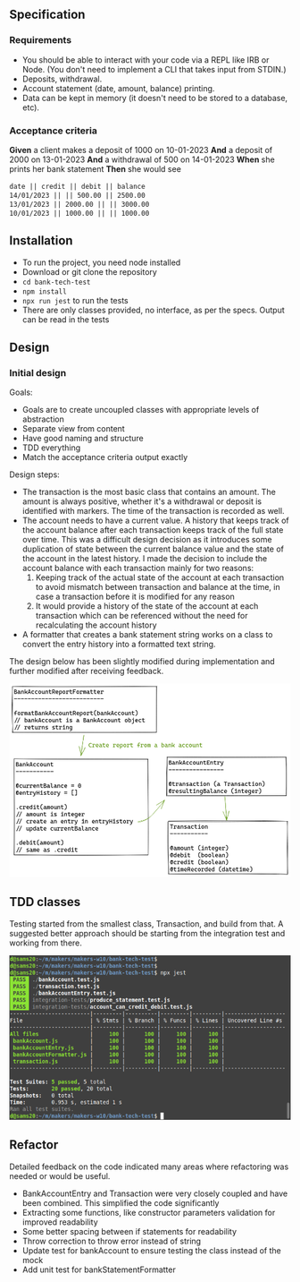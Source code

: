 ## Specification

### Requirements

- You should be able to interact with your code via a REPL like IRB or Node.
  (You don't need to implement a CLI that takes input from STDIN.)
- Deposits, withdrawal.
- Account statement (date, amount, balance) printing.
- Data can be kept in memory (it doesn't need to be stored to a database, etc).

### Acceptance criteria

**Given** a client makes a deposit of 1000 on 10-01-2023
**And** a deposit of 2000 on 13-01-2023
**And** a withdrawal of 500 on 14-01-2023
**When** she prints her bank statement
**Then** she would see

```
date || credit || debit || balance
14/01/2023 || || 500.00 || 2500.00
13/01/2023 || 2000.00 || || 3000.00
10/01/2023 || 1000.00 || || 1000.00
```

## Installation

- To run the project, you need node installed
- Download or git clone the repository
- `cd bank-tech-test`
- `npm install`
- `npx run jest` to run the tests
- There are only classes provided, no interface, as per the specs.
  Output can be read in the tests

## Design

### Initial design

Goals:

- Goals are to create uncoupled classes with appropriate levels of abstraction
- Separate view from content
- Have good naming and structure
- TDD everything
- Match the acceptance criteria output exactly

Design steps:

- The transaction is the most basic class that contains an amount. The amount
  is always positive, whether it's a withdrawal or deposit is identified with
  markers. The time of the transaction is recorded as well.
- The account needs to have a current value. A history that keeps track of the
  account balance after each transaction keeps track of the full state over time. This was a difficult design decision as it introduces some duplication of state between the current balance value and the state of the account in the latest history. I made the decision to include the account balance with each transaction mainly for two reasons:
  1. Keeping track of the actual state of the account at each transaction to avoid mismatch between transaction and balance at the time, in case a transaction before it is modified for any reason
  2. It would provide a history of the state of the account at each transaction which can be referenced without the need for recalculating the account history
- A formatter that creates a bank statement string works on a class to convert
  the entry history into a formatted text string.

The design below has been slightly modified during implementation and further modified after receiving feedback.

![Excalidraw chart](./docs/initial-class-design.png)

## TDD classes

Testing started from the smallest class, Transaction, and build from that. A
suggested better approach should be starting from the integration test and
working from there.

![Excalidraw chart](./docs/tests.png)

## Refactor

Detailed feedback on the code indicated many areas where refactoring was needed
or would be useful.

- BankAccountEntry and Transaction were very closely coupled and have been
  combined. This simplified the code significantly
- Extracting some functions, like constructor parameters validation for
  improved readability
- Some better spacing between if statements for readability
- Throw correction to throw error instead of string
- Update test for bankAccount to ensure testing the class instead of the mock
- Add unit test for bankStatementFormatter

